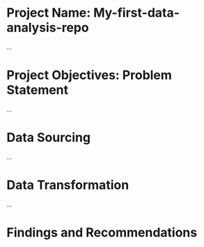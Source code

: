 # Project Name: My-first-data-analysis-repo

...
# Project Objectives: Problem Statement


...
# Data Sourcing


...
# Data Transformation


...
# Findings and Recommendations

